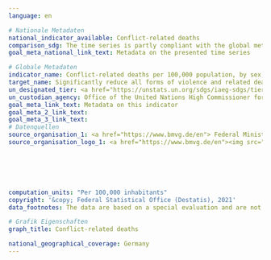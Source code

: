 ```yaml
---
language: en    

# Nationale Metadaten    
national_indicator_available: Conflict-related deaths    
comparison_sdg: The time series is partly compliant with the global metadata.    
goal_meta_national_link_text: Metadata on the presented time series    

# Globale Metadaten    
indicator_name: Conflict-related deaths per 100,000 population, by sex, age and cause    
target_name: Significantly reduce all forms of violence and related death rates everywhere    
un_designated_tier: <a href="https://unstats.un.org/sdgs/iaeg-sdgs/tier-classification/" title="Click here for more information on the UN tier classification."  target="_blank">Tier II</a>    
un_custodian_agency: Office of the United Nations High Commissioner for Human Rights (OHCHR)    
goal_meta_link_text: Metadata on this indicator    
goal_meta_2_link_text:     
goal_meta_3_link_text:         
# Datenquellen
source_organisation_1: <a href="https://www.bmvg.de/en"> Federal Ministry of Defence </a>
source_organisation_logo_1: <a href="https://www.bmvg.de/en"><img src="https://g205sdgs.github.io/sdg-indicators/public/OrgImgEn/bmvg.png" alt="Logo bmvg" style="height:60px; width:148px"/></a>





    
computation_units: "Per 100,000 inhabitants"    
copyright: '&copy; Federal Statistical Office (Destatis), 2021'    
data_footnotes: The data are based on a special evaluation and are not publicly available.<br>• For the years before 2011, the population was calculated backwards using the 2011 census and migration, birth and death statistics.    

# Grafik Eigenschaften    
graph_title: Conflict-related deaths    

national_geographical_coverage: Germany    
---
```


<span></span>